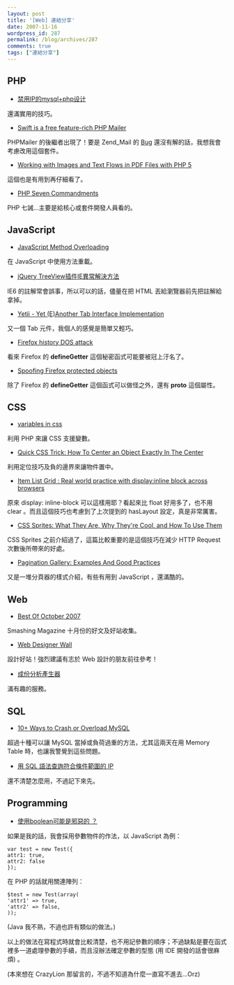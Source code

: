 ```yaml
---
layout: post
title: '[Web] 連結分享'
date: 2007-11-16
wordpress_id: 287
permalink: /blog/archives/287
comments: true
tags: ["連結分享"]
---
```


<!--more-->

## PHP

* [禁用IP的mysql+php设计](http://www.phpx.com.cn/30020/viewbbs_121438.html)

還滿實用的技巧。

* [Swift is a free feature-rich PHP Mailer](http://www.swiftmailer.org/)

PHPMailer 的後繼者出現了！要是 Zend_Mail 的 [Bug](http://www.nabble.com/encodeQuotedPrintable-in-mail-subject-t4327126s16154.html) 還沒有解的話，我想我會考慮改用這個套件。

* [Working with Images and Text Flows in PDF Files with PHP 5](http://www.devshed.com/c/a/PHP/Working-with-Images-and-Text-Flows-in-PDF-Files-with-PHP-5/)

這個也是有用到再仔細看了。

* [PHP Seven Commandments](http://daylessday.org/archives/17-PHP-Seven-Commandments.html)

PHP 七誡...主要是給核心或套件開發人員看的。 



## JavaScript

* [JavaScript Method Overloading](http://ejohn.org/blog/javascript-method-overloading/)

在 JavaScript 中使用方法重載。 

* [jQuery TreeView插件IE異常解決方法](http://blog.xuite.net/emisjerry/tech/14372088)

IE6 的註解常會誤事，所以可以的話，儘量在把 HTML 丟給瀏覽器前先把註解給拿掉。

* [Yetii - Yet (E)Another Tab Interface Implementation](http://www.webappers.com/2007/11/14/yetii-yet-eanother-tab-interface-implementation/)

又一個 Tab 元件，我個人的感覺是簡單又輕巧。

* [Firefox history DOS attack](http://www.thespanner.co.uk/2007/11/14/firefox-history-dos-attack/)

看來 Firefox 的 __defineGetter__ 這個秘密函式可能要被冠上汙名了。

* [Spoofing Firefox protected objects](http://www.thespanner.co.uk/2007/11/14/spoofing-firefox-protected-objects/)

除了 Firefox 的 __defineGetter__ 這個函式可以做怪之外，還有 __proto__ 這個屬性。 



## CSS

* [ variables in css](http://verens.com/archives/2007/10/01/variables-in-css/)

利用 PHP 來讓 CSS 支援變數。

* [Quick CSS Trick: How To Center an Object Exactly In The Center](http://css-tricks.com/quick-css-trick-how-to-center-an-object-exactly-in-the-center/)

利用定位技巧及負的邊界來讓物件置中。

* [Item List Grid : Real world practice with display:inline block across browsers](http://blog.hedgerwow.com/2007/11/14/item-list-grid-real-world-practice-with-displayinline-block-across-browsers/)

原來 display: inline-block 可以這樣用耶？看起來比 float 好用多了，也不用 clear 。而且這個技巧也考慮到了上次提到的 hasLayout 設定，真是非常厲害。

* [CSS Sprites: What They Are, Why They're Cool, and How To Use Them](http://css-tricks.com/css-sprites-what-they-are-why-theyre-cool-and-how-to-use-them/)

CSS Sprites 之前介紹過了，這篇比較重要的是這個技巧在減少 HTTP Request 次數後所帶來的好處。

* [Pagination Gallery: Examples And Good Practices](http://www.smashingmagazine.com/2007/11/16/pagination-gallery-examples-and-good-practices/)

又是一堆分頁器的樣式介紹，有些有用到 JavaScript ，還滿酷的。 



## Web

* [Best Of October 2007](http://www.smashingmagazine.com/2007/11/14/best-of-october-2007/)

Smashing Magazine 十月份的好文及好站收集。

* [Web Designer Wall](http://www.webdesignerwall.com/)

設計好站！強烈建議有志於 Web 設計的朋友前往參考！

* [成份分析產生器](http://www.harcoo.com/kuso/component/index.php)

滿有趣的服務。



## SQL

* [10+ Ways to Crash or Overload MySQL](http://www.mysqlperformanceblog.com/2007/11/13/10-ways-to-crash-or-overload-mysql/)

超過十種可以讓 MySQL 當掉或負荷過重的方法，尤其這兩天在用 Memory Table 時，也讓我警覺到這些問題。

* [用 SQL 語法查詢符合條件範圍的 IP](http://blog.roodo.com/chhuang/archives/4483405.html)

還不清楚怎麼用，不過記下來先。



## Programming

* [使用boolean可能是邪惡的 ？](http://crazylion.wordpress.com/2007/11/16/%e4%bd%bf%e7%94%a8boolean%e5%8f%af%e8%83%bd%e6%98%af%e9%82%aa%e6%83%a1%e7%9a%84-%ef%bc%9f/)

如果是我的話，我會採用參數物件的作法，以 JavaScript 為例：

```
var test = new Test({
attr1: true,
attr2: false
});

```

在 PHP 的話就用關連陣列：

```
$test = new Test(array(
'attr1' => true,
'attr2' => false,
));

```

(Java 我不熟，不過也許有類似的做法。)

以上的做法在寫程式時就會比較清楚，也不用記參數的順序；不過缺點是要在函式裡多一道處理參數的手續，而且沒辦法確定參數的型態 (用 IDE 開發的話會很麻煩) 。

(本來想在 CrazyLion 那留言的，不過不知道為什麼一直寫不進去...Orz)


